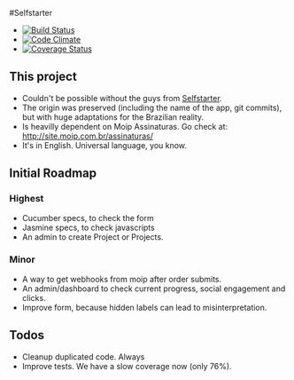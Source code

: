 #Selfstarter

- [![Build Status](https://travis-ci.org/meurio/selfstarter.png?branch=master)](https://travis-ci.org/meurio/selfstarter)
- [![Code Climate](https://codeclimate.com/github/meurio/selfstarter.png)](https://codeclimate.com/github/meurio/selfstarter)
- [![Coverage Status](https://coveralls.io/repos/meurio/selfstarter/badge.png?branch=master)](https://coveralls.io/r/meurio/selfstarter)


## This project

- Couldn't be possible without the guys from [Selfstarter](https://github.com/lockitron/selfstarter). 
- The origin was preserved (including the name of the app, git commits), but with huge adaptations for the Brazilian reality.
- Is heavilly dependent on Moip Assinaturas. Go check at: http://site.moip.com.br/assinaturas/
- It's in English. Universal language, you know.

## Initial Roadmap

### Highest
- Cucumber specs, to check the form
- Jasmine specs, to check javascripts
- An admin to create Project or Projects.

### Minor
- A way to get webhooks from moip after order submits.
- An admin/dashboard to check current progress, social engagement and clicks.
- Improve form, because hidden labels can lead to misinterpretation.

## Todos

- Cleanup duplicated code. Always
- Improve tests. We have a slow coverage now (only 76%).
